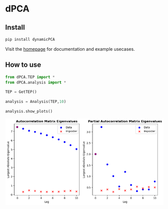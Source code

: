 dPCA
================

<!-- WARNING: THIS FILE WAS AUTOGENERATED! DO NOT EDIT! -->

## Install

``` sh
pip install dynamicPCA
```

Visit the [homepage](https://waterboy96.github.io/dPCA/) for
documentation and example usecases.

## How to use

``` python
from dPCA.TEP import *
from dPCA.analysis import *
```

``` python
TEP = GetTEP()
```

``` python
analysis = Analysis(TEP,10)
```

``` python
analysis.show_plots()
```

![](index_files/figure-commonmark/cell-5-output-1.png)
